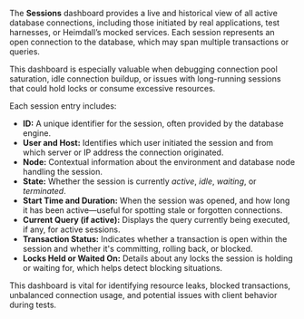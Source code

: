 The **Sessions** dashboard provides a live and historical view of all active database connections, including those initiated by real applications, test harnesses, or Heimdall’s mocked services. Each session represents an open connection to the database, which may span multiple transactions or queries.

This dashboard is especially valuable when debugging connection pool saturation, idle connection buildup, or issues with long-running sessions that could hold locks or consume excessive resources.

Each session entry includes:

* **ID:** A unique identifier for the session, often provided by the database engine.
* **User and Host:** Identifies which user initiated the session and from which server or IP address the connection originated.
* **Node:** Contextual information about the environment and database node handling the session.
* **State:** Whether the session is currently *active*, *idle*, *waiting*, or *terminated*.
* **Start Time and Duration:** When the session was opened, and how long it has been active—useful for spotting stale or forgotten connections.
* **Current Query (if active):** Displays the query currently being executed, if any, for active sessions.
* **Transaction Status:** Indicates whether a transaction is open within the session and whether it's committing, rolling back, or blocked.
* **Locks Held or Waited On:** Details about any locks the session is holding or waiting for, which helps detect blocking situations.

This dashboard is vital for identifying resource leaks, blocked transactions, unbalanced connection usage, and potential issues with client behavior during tests.

